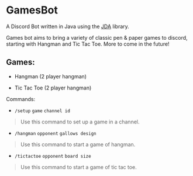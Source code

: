 # GamesBot

A Discord Bot written in Java using the [JDA](https://github.com/discord-jda/JDA) library.

Games bot aims to bring a variety of classic pen & paper games to discord, starting with Hangman and Tic Tac Toe.
More to come in the future!

## Games:

- Hangman (2 player hangman)


- Tic Tac Toe (2 player hangman)

Commands:

- `/setup` `game` `channel id`

> Use this command to set up a game in a channel.
- `/hangman` `opponent` `gallows design`

> Use this command to start a game of hangman.
- `/tictactoe` `opponent` `board size`

> Use this command to start a game of tic tac toe.